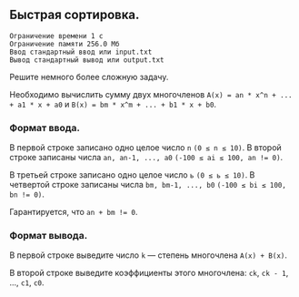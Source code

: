 ## Быстрая сортировка.

```
Ограничение времени 1 с
Ограничение памяти 256.0 Мб
Ввод стандартный ввод или input.txt
Вывод стандартный вывод или output.txt
```

Решите немного более сложную задачу.

Необходимо вычислить сумму двух многочленов `A(x) = an * x^n + ... + a1 * x + a0` и `B(x) = bm * x^m + ... + b1 * x + b0`.

### Формат ввода.
В первой строке записано одно целое число `n` `(0 ≤ n ≤ 10)`. В второй строке записаны числа `an, an-1, ..., a0`
`(-100 ≤ ai ≤ 100, an != 0)`.

В третьей строке записано одно целое число `ь` `(0 ≤ ь ≤ 10)`. В четвертой строке записаны числа `bm, bm-1, ..., b0`
`(-100 ≤ bi ≤ 100, bn != 0)`.

Гарантируется, что `an + bm != 0`.

### Формат вывода.
В первой строке выведите число `k` — степень многочлена `A(x) + B(x)`.

В второй строке выведите коэффициенты этого многочлена: `ck`, `ck - 1`, ..., `c1`, `c0`.
